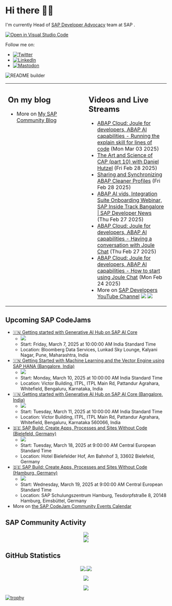 
# Hi there 👋🏼

I'm currently Head of [SAP Developer Advocacy](https://developers.sap.com/developer-advocates.html) team at SAP .

[![Open in Visual Studio Code](https://img.shields.io/badge/Made%20for-VSCode-1f425f.svg)](https://github.dev/jung-thomas/jung-thomas)

Follow me on:
- <a href="https://twitter.com/thomas_jung"><img alt="Twitter" src="https://img.shields.io/badge/thomas_jung-%231DA1F2.svg?style=for-the-badge&logo=Twitter&logoColor=white"/></a>
- <a href="https://www.linkedin.com/in/thomasjungsap/"><img alt="LinkedIn" src="https://img.shields.io/badge/linkedin-%230077B5.svg?style=for-the-badge&logo=linkedin&logoColor=white"/></a>
- <a rel="me" href="https://mastodon.cloud/@thomas_jung"><img alt="Mastodon" src="https://img.shields.io/mastodon/follow/109262551990174478?domain=https%3A%2F%2Fmastodon.cloud%2F&style=social"/></a>

![README builder](https://github.com/jung-thomas/jung-thomas/workflows/README%20builder/badge.svg)

<table><tr><td valign="top" width="50%">
 
## On my blog
- More on [My SAP Community Blog](https://community.sap.com/t5/user/viewprofilepage/user-id/139)
</td>
  
<td valign="top" width="50%">
  
## Videos and Live Streams
- [ABAP Cloud: Joule for developers, ABAP AI capabilities - Running the explain skill for lines of code](https://www.youtube.com/watch?v=DpJmJO6LaKc) (Mon Mar 03 2025)
- [The Art and Science of CAP (part 10) with Daniel Hutzel](https://www.youtube.com/watch?v=483aIk_-PqQ) (Fri Feb 28 2025)
- [Sharing and Synchronizing ABAP Cleaner Profiles](https://www.youtube.com/watch?v=Rrg-fKV-6wo) (Fri Feb 28 2025)
- [ABAP AI vids, Integration Suite Onboarding Webinar, SAP Inside Track Bangalore | SAP Developer News](https://www.youtube.com/watch?v=09aFLcOdDxQ) (Thu Feb 27 2025)
- [ABAP Cloud: Joule for developers, ABAP AI capabilities - Having a conversation with Joule Chat](https://www.youtube.com/watch?v=sUqXort28iU) (Thu Feb 27 2025)
- [ABAP Cloud: Joule for developers, ABAP AI capabilities - How to start using Joule Chat](https://www.youtube.com/watch?v=7hkm29eGTXc) (Mon Feb 24 2025)
- More on [SAP Developers YouTube Channel](https://www.youtube.com/channel/UCNfmelKDrvRmjYwSi9yvrMg) ![](https://img.shields.io/youtube/channel/views/UCNfmelKDrvRmjYwSi9yvrMg) ![](https://img.shields.io/youtube/channel/subscribers/UCNfmelKDrvRmjYwSi9yvrMg)
</td></tr></table>

## Upcoming SAP CodeJams
- [🇮🇳 Getting started with Generative AI Hub on SAP AI Core](https://community.sap.com/t5/sap-codejam/getting-started-with-generative-ai-hub-on-sap-ai-core/ev-p/14001200)
  - <img src="https://community.sap.com/t5/image/serverpage/image-id/219031i268918C55D0994B3/image-size/thumb?v=v2&px=150" />
  - Start: Friday, March 7, 2025 at 10:00:00 AM India Standard Time
  - Location: Bloomberg Data Services, Lunkad Sky Lounge, Kalyani Nagar, Pune, Maharashtra, India
- [🇮🇳 Getting Started with Machine Learning and the Vector Engine using SAP HANA (Bangalore, India)](https://community.sap.com/t5/sap-codejam/getting-started-with-machine-learning-and-the-vector-engine-using-sap-hana/ev-p/14002554)
  - <img src="https://community.sap.com/t5/image/serverpage/image-id/219675i8B9E7F415C57EE23/image-size/thumb?v=v2&px=150" />
  - Start: Monday, March 10, 2025 at 10:00:00 AM India Standard Time
  - Location: Victor Building, ITPL, ITPL Main Rd, Pattandur Agrahara, Whitefield, Bengaluru, Karnataka, India
- [🇮🇳 Getting started with Generative AI Hub on SAP AI Core (Bangalore, India)](https://community.sap.com/t5/sap-codejam/getting-started-with-generative-ai-hub-on-sap-ai-core-bangalore-india/ev-p/14002510)
  - <img src="https://community.sap.com/t5/image/serverpage/image-id/219656iE84F00145A175DB6/image-size/thumb?v=v2&px=150" />
  - Start: Tuesday, March 11, 2025 at 10:00:00 AM India Standard Time
  - Location: Victor Building, ITPL, ITPL Main Rd, Pattandur Agrahara, Whitefield, Bengaluru, Karnataka 560066, India
- [🇩🇪 SAP Build: Create Apps, Processes and Sites Without Code (Bielefeld, Germany)](https://community.sap.com/t5/sap-codejam/sap-build-create-apps-processes-and-sites-without-code-bielefeld-germany/ev-p/14001222)
  - <img src="https://community.sap.com/t5/image/serverpage/image-id/219046i71447262CE4956B8/image-size/thumb?v=v2&px=150" />
  - Start: Tuesday, March 18, 2025 at 9:00:00 AM Central European Standard Time
  - Location: Hotel Bielefelder Hof, Am Bahnhof 3, 33602 Bielefeld, Germany
- [🇩🇪 SAP Build: Create Apps, Processes and Sites Without Code (Hamburg, Germany)](https://community.sap.com/t5/sap-codejam/sap-build-create-apps-processes-and-sites-without-code-hamburg-germany/ev-p/14001246)
  - <img src="https://community.sap.com/t5/image/serverpage/image-id/232228i850F521D5436F0F2/image-size/thumb?v=v2&px=150" />
  - Start: Wednesday, March 19, 2025 at 9:00:00 AM Central European Standard Time
  - Location: SAP Schulungszentrum Hamburg, Tesdorpfstraße 8, 20148 Hamburg, Eimsbüttel, Germany
- More on [the SAP CodeJam Community Events Calendar](https://groups.community.sap.com/t5/sap-codejam/eb-p/codejam-events)

## SAP Community Activity
<p align = "center">
<a href="https://community.sap.com/t5/user/viewprofilepage/user-id/139">
  <img align="center" src="https://devrel-tools-prod-scn-badges-srv.cfapps.eu10.hana.ondemand.com/activity/139" />
</a>
</br>
<a href="https://community.sap.com/t5/user/viewprofilepage/user-id/139">
  <img align="center" src="https://devrel-tools-prod-scn-badges-srv.cfapps.eu10.hana.ondemand.com/showcaseBadges/139/1570/674/384/900/390" />
</a>
</p>

## GitHub Statistics
<p align = "center">
<a href="https://github.com/anuraghazra/github-readme-stats">
  <img align="center" src="https://github-readme-stats.vercel.app/api?username=jung-thomas&count_private=true&show_icons=true&theme=dark&line_height=27" />
</a>
<a href="https://github.com/anuraghazra/github-readme-stats">
  <img align="center" src="https://github-readme-stats.vercel.app/api/top-langs/?username=jung-thomas&show_icons=true&theme=dark" />
</a>
</p>

<p align = "center">
 <img  src="https://github-readme-streak-stats.herokuapp.com/?user=jung-thomas&show_icons=true&locale=en&layout=compact&theme=dark&line_height=0" />
</p> 

<p align = "center">
 <img src="https://activity-graph.herokuapp.com/graph?username=jung-thomas&theme=redical">
</p> 

[![trophy](https://github-profile-trophy.vercel.app/?username=jung-thomas&theme=onedark)](https://github.com/ryo-ma/github-profile-trophy)


